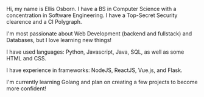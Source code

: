 Hi, my name is Ellis Osborn. I have a BS in Computer Science with a concentration in Software Engineering. I have a Top-Secret Security clearence and a CI Polygraph.

I'm most passionate about Web Development (backend and fullstack) and Databases, but I love learning new things!

I have used languages: Python, Javascript, Java, SQL, as well as some HTML and CSS.

I have experience in frameworks: NodeJS, ReactJS, Vue.js, and Flask.

I'm currently learning Golang and plan on creating a few projects to become more confident!
